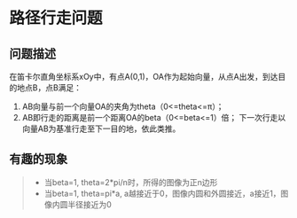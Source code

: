 # 路径行走问题

## 问题描述
 
在笛卡尔直角坐标系xOy中，有点A(0,1)，OA作为起始向量，从点A出发，到达目的地点B，点B满足：  
1. AB向量与前一个向量OA的夹角为theta（0<=theta<=π）；
2. AB即行走的距离是前一个距离OA的beta（0<=beta<=1）倍；
下一次行走以向量AB为基准行走至下一目的地，依此类推。

## 有趣的现象
> * 当beta=1, theta=2*pi/n时，所得的图像为正n边形
> * 当beta=1, theta=pi*a, a越接近于0，图像内圆和外圆接近，a接近1，图像内圆半径接近为0